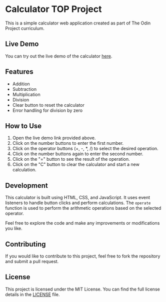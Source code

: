 # Calculator TOP Project

This is a simple calculator web application created as part of The Odin Project curriculum.

## Live Demo

You can try out the live demo of the calculator [here](https://ekrat123.github.io/Calculator-TOP-project/).

## Features

- Addition
- Subtraction
- Multiplication
- Division
- Clear button to reset the calculator
- Error handling for division by zero

## How to Use

1. Open the live demo link provided above.
2. Click on the number buttons to enter the first number.
3. Click on the operator buttons (+, -, \*, /) to select the desired operation.
4. Click on the number buttons again to enter the second number.
5. Click on the "=" button to see the result of the operation.
6. Click on the "C" button to clear the calculator and start a new calculation.

## Development

This calculator is built using HTML, CSS, and JavaScript. It uses event listeners to handle button clicks and perform calculations. The `operate` function is used to perform the arithmetic operations based on the selected operator.

Feel free to explore the code and make any improvements or modifications you like.

## Contributing

If you would like to contribute to this project, feel free to fork the repository and submit a pull request.

## License

This project is licensed under the MIT License. You can find the full license details in the [LICENSE](./LICENSE) file.
